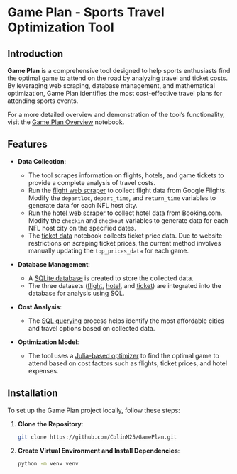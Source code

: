 # Game Plan - Sports Travel Optimization Tool

## Introduction

**Game Plan** is a comprehensive tool designed to help sports enthusiasts find the optimal game to attend on the road by analyzing travel and ticket costs. By leveraging web scraping, database management, and mathematical optimization, Game Plan identifies the most cost-effective travel plans for attending sports events.

For a more detailed overview and demonstration of the tool’s functionality, visit the [Game Plan Overview](./GamePlanOverview.ipynb) notebook.

## Features

- **Data Collection**:
    - The tool scrapes information on flights, hotels, and game tickets to provide a complete analysis of travel costs.
    - Run the [flight web scraper](./flight_webscraper.ipynb) to collect flight data from Google Flights. Modify the `departloc`, `depart_time`, and `return_time` variables to generate data for each NFL host city.
    - Run the [hotel web scraper](./hotel_webscraper.ipynb) to collect hotel data from Booking.com. Modify the `checkin` and `checkout` variables to generate data for each NFL host city on the specified dates.
    - The [ticket data](./ticket_data.ipynb) notebook collects ticket price data. Due to website restrictions on scraping ticket prices, the current method involves manually updating the `top_prices_data` for each game.

- **Database Management**:
    - A [SQLite database](./nfl_data.db) is created to store the collected data.
    - The three datasets ([flight](ORDflightsWK18.csv), [hotel](hotelsWK18.csv), and [ticket](ticket_prices.csv)) are integrated into the database for analysis using SQL.

- **Cost Analysis**:
    - The [SQL querying](./sql_querying.ipynb) process helps identify the most affordable cities and travel options based on collected data.

- **Optimization Model**:
    - The tool uses a [Julia-based optimizer](./optimizer.jl) to find the optimal game to attend based on cost factors such as flights, ticket prices, and hotel expenses.

## Installation

To set up the Game Plan project locally, follow these steps:

1. **Clone the Repository**:
   ```bash
   git clone https://github.com/ColinM25/GamePlan.git

2. **Create Virtual Environment and Install Dependencies**:
   ```bash
   python -m venv venv
